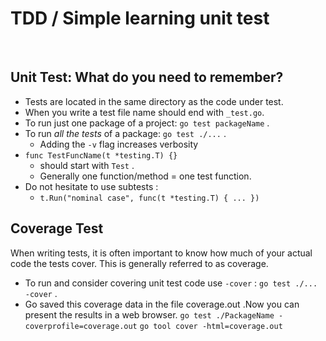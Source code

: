 
# TDD / Simple learning unit test
<br>

## Unit Test: What do you need to remember?
- Tests are located in the same directory as the code under test.
- When you write a test file name should end with `_test.go`. 
- To run just one package of a project: `go test packageName` .
- To run *all the tests* of a package: `go test ./...` .
    - Adding the `-v` flag increases verbosity
- `func TestFuncName(t *testing.T) {}`
    - should start with `Test` .
    - Generally one function/method = one test function.
- Do not hesitate to use subtests :
    - `t.Run("nominal case", func(t *testing.T) { ... }) `

## Coverage Test
When writing tests, it is often important to know how much of your actual code the tests cover. This is generally referred to as coverage.

- To run and consider covering unit test code use `-cover` : `go test ./... -cover` .
- Go saved this coverage data in the file coverage.out .Now you can present the results in a web browser.
    `go test ./PackageName -coverprofile=coverage.out`
    `go tool cover -html=coverage.out`



